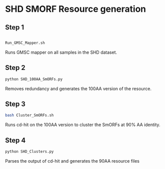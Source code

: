 # SHD SMORF Resource generation

## Step 1
```bash

Run_GMSC_Mapper.sh
```

Runs GMSC mapper on all samples in the SHD dataset.

## Step 2
```bash
python SHD_100AA_SmORFs.py
```

Removes redundancy and generates the 100AA version of the resource.

## Step 3

```bash
bash Cluster_SmORFs.sh
```

Runs cd-hit on the 100AA version to cluster the SmORFs at 90% AA identity.

## Step 4
```bash
python SHD_Clusters.py
```
Parses the output of cd-hit and generates the 90AA resource files


